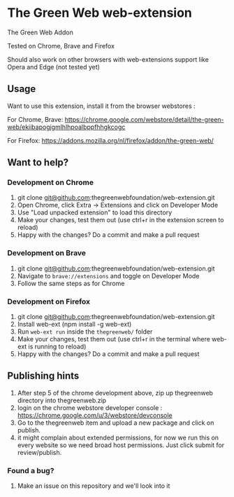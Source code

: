 The Green Web web-extension
===========================

The Green Web Addon 

Tested on Chrome, Brave and Firefox

Should also work on other browsers with web-extensions support like Opera and Edge (not tested yet)

## Usage

Want to use this extension, install it from the browser webstores : 

For Chrome, Brave:
  https://chrome.google.com/webstore/detail/the-green-web/ekiibapogjgmlhlhpoalbppfhhgkcogc
  
For Firefox:
  https://addons.mozilla.org/nl/firefox/addon/the-green-web/

## Want to help?

### Development on Chrome
  1. git clone git@github.com:thegreenwebfoundation/web-extension.git
  2. Open Chrome, click Extra -> Extensions and click on Developer Mode
  3. Use "Load unpacked extension" to load this directory
  4. Make your changes, test them out (use ctrl+r in the extension screen to reload)
  5. Happy with the changes? Do a commit and make a pull request

### Development on Brave
  1. git clone git@github.com:thegreenwebfoundation/web-extension.git
  2. Navigate to `brave://extensions` and toggle on Developer Mode
  3. Follow the same steps as for Chrome
  
### Development on Firefox
  1. git clone git@github.com:thegreenwebfoundation/web-extension.git
  2. Install web-ext (npm install -g web-ext)
  3. Run `web-ext run` inside the `thegreenweb/` folder
  4. Make your changes, test them out (use ctrl+r in the terminal where web-ext is running to reload)
  5. Happy with the changes? Do a commit and make a pull request
  
## Publishing hints
  1. After step 5 of the chrome development above, zip up thegreenweb directory into thegreenweb.zip
  2. login on the chrome webstore developer console : https://chrome.google.com/u/3/webstore/devconsole
  3. Go to the thegreenweb item and upload a new package and click on publish. 
  4. it might complain about extended permissions, for now we run this on every website so we need broad host permissions. 
  Just click submit for review/publish. 
  
  
### Found a bug?

  1. Make an issue on this repository and we'll look into it
